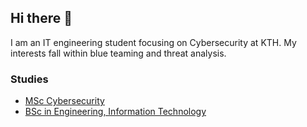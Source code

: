 ## Hi there 👋

I am an IT engineering student focusing on Cybersecurity at KTH. My interests fall within blue teaming and threat analysis.

### Studies

- [MSc Cybersecurity](https://www.kth.se/en/studies/master/cybersecurity/msc-cybersecurity-1.1076022)
- [BSc in Engineering, Information Technology](https://www.kth.se/utbildning/civilingenjor/informationsteknik/informationsteknik-civilingenjor-300-hp-1.4120)
<!--
**noizy-sthlm/noizy-sthlm** is a ✨ _special_ ✨ repository because its `README.md` (this file) appears on your GitHub profile.

Here are some ideas to get you started:

- 🔭 I’m currently working on ...
- 🌱 I’m currently learning ...
- 👯 I’m looking to collaborate on ...
- 🤔 I’m looking for help with ...
- 💬 Ask me about ...
- 📫 How to reach me: ...
- 😄 Pronouns: ...
- ⚡ Fun fact: ...
-->
